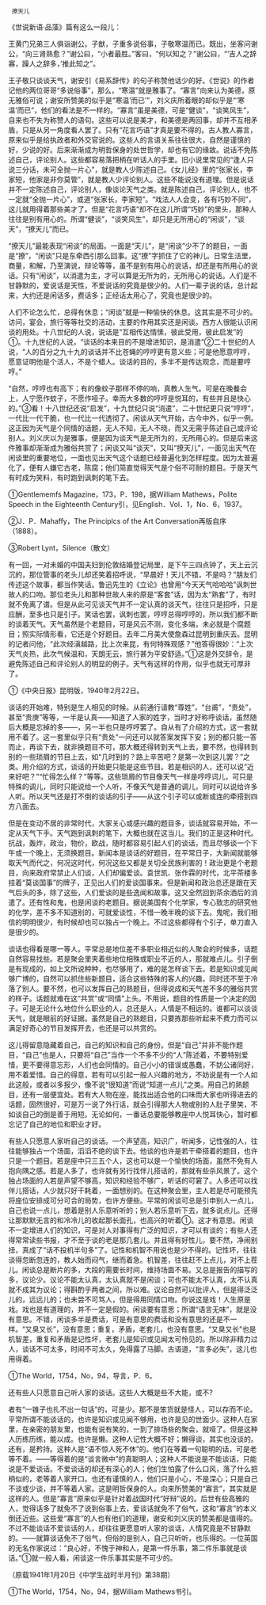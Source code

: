      撩天儿 

   《世说新语·品藻》篇有这么一段儿： 

   王黄门兄弟三人俱诣谢公。子猷，子重多说俗事，子敬寒温而已。既出，坐客问谢公，“向三肾熟愈？”谢公曰，“小者最胜。”客曰，“何以知之？”谢公曰，“‘吉人之辞寡，躁人之辞多，’推此知之”。 

   王子敬只谈谈天气，谢安引《易系辞传》的句子称赞他话少的好。《世说》的作者记他的两位哥哥“多说俗事”，那么，“寒温”就是雅事了。“寡言”向来认为美德，原无雅俗可说；谢安所赞美的似乎是“寒温‘而已’”，刘义庆所着眼的却似乎是“‘寒温’而已”，他们的看法是不一样的。“寡言”虽是美德，可是“健谈”，“谈笑风生”，自来也不失为称赞人的语句。这些可以说是美才，和美德是两回事，却并不互相矛盾，只是从另一角度看人罢了。只有“花言巧语”才真是要不得的。古人教人寡言，原来似乎是给执政者和外交官说的。这些人的言语关系往往很大，自然是谨慎的好，少说的好。后来渐渐成为明哲保身的处世哲学，却也有它的缘故。说话不免陈述自己，评论别人。这些都容易落把柄在听话人的手里。旧小说里常见的“逢人只说三分话，未可全抛一片心”，就是教人少陈述自己。《女儿经》里的“张家长，李家短，他家是非你莫管”，就是教人少评论别人。这些不能说没有道理。但是说话并不一定陈述自己，评论别人，像谈论天气之类。就是陈述自己，评论别人，也不一定就“全抛一片心”，或道“张家长，李家短”。“戏法人人会变，各有巧妙不同”，这儿就用得着那些美才了。但是“花言巧语”却不在这儿所谓“巧妙”的里头，那种人往往是别有用心的。所谓“健谈”，“谈笑风生”，却只是无所用心的“闲谈”，“谈天”，“撩天儿”而已。 

   “撩天儿”最能表现“闲谈”的局面。一面是“天儿”，是“闲谈”少不了的题目，一面是“撩”，“闲谈”只是东牵西引那么回事。这“撩”字抓住了它的神儿。日常生活里，商量，和解，乃至演说，辩论等等，虽不是别有用心的说话，却还是有所用心的说话。只有“闲谈”，以消遣为主，才可以算是无所为的，无所用心的说话。人们是不甘静默的，爱说话是天性，不爱说话的究竟是很少的。人们一辈子说的话，总计起来，大约还是闲话多，费话多；正经话太用心了，究竟也是很少的。 

   人们不论怎么忙，总得有休息；“闲谈”就是一种愉快的休息。这其实是不可少的。访问，宴会，旅行等等社交的活动，主要的作用其实还是闲谈。西方人很能认识闲谈的用处。十八世纪的人说，说话是“互相传达情愫，彼此受用，彼此启发”的①。十九世纪的人说，“谈话的本来目的不是增进知识，是消遣”②二十世纪的人说，“人的百分之九十九的谈话并不比苍蝇的哼哼更有意义些；可是他愿意哼哼，愿意证明他是个活人，不是个蜡人。谈话的目的，多半不是传达观念，而是要哼哼。” 

   “自然，哼哼也有高下；有的像蚊子那样不停的响，真教人生气。可是在晚餐会上，人宁愿作蚊子，不愿作哑子。幸而大多数的哼哼是悦耳的，有些并且是快心的。”③看！十八世纪还说“启发”，十九世纪只说“消遣”，二十世纪更只说“哼哼”，一代比一代干脆，也一代比一代透彻了。闲谈从天气开始，古今中外，似乎一例。这正因为天气是个同情的话题，无人不知，无人不晓，而又无需乎陈述自己或评论别人。刘义庆以为是雅事，便是因为谈天气是无所为的，无所用心的。但是后来这件雅事却渐渐成为雅俗共赏了；闲谈又叫“谈天”，又叫“撩天儿”，一面见出天气在闲谈里的重要地位，一面也见出天气这个话题已经普遍化到怎样程度。因为太普遍化了，便有人嫌它古老，陈腐；他们简直觉得天气是个俗不可耐的题目。于是天气有时成为笑料，有时跑到讽刺的笔下去。 

   ①Gentlememfs Magazine，173，P．198，据William  Mathews，Polite Speech in the Eighteenth Century引，见English．Vol．1，No．6，1937。 

   ②J．P．Mahaffy，The Principlcs of the Art Conversation再版自序（1888）。 

   ③Robert Lynt，Silence（散文） 

   有一回，一对未婚的中国夫妇到伦敦结婚登记局里，是下午三四点钟了，天上云沉沉的，那位管事的老头儿却还笑着招呼说，“早晨好！天儿不错，不是吗？”朋友们传述这个故事，都当作笑话。鲁迅先生的《立论》也曾用“今天天气哈哈哈”讽刺世故人的口吻。那位老头儿和那种世故人来的原是“客套”话，因为太“熟套”了，有时就不免离了谱。但是从此可见谈天气并不一定认真的谈天气，往往只是招呼，只是应酬，至多也只是引子。笑话也罢，讽刺也罢，哼哼总得哼哼的，所以我们都不断的谈着天气。天气虽然是个老题目，可是风云不测，变化多端，未必就是个腐题目；照实际情形看，它还是个好题目。去年二月美大使詹森过昆明到重庆去。昆明的记者问他，“此次经滇越路，比上次来昆，有何特殊观感？”他答得很妙：“上次天气炎热，此次气候温和，天朗无云，旅行甚为平安舒适。”①这是外交辞令，是避免陈述自己和评论别人的明显的例子。天气有这样的作用，似乎也就无可厚非了。 

   ①《中央日报》昆明版，1940年2月22日。

   谈话的开始难，特别是生人相见的时候。从前通行请教“尊姓”，“台甫”，“贵处”，甚至“贵庚”等等，一半是认真——知道了人家的姓字，当时才好称呼谈话，虽然随后大概是忘掉的多——，另一半也只是哼哼罢了。自从有了介绍的方式，这一套就用不着了。这一套里似乎只有“贵处”一问还可以就答案发挥下安；别的都只能一答而止，再谈下去，就非换题目不可，那大概还得转到天气上去，要不然，也得转到别的一些琐屑的节目上去，如“几时到的？路上辛苦吧？是第一次到这儿罢？”之类。用介绍的方式，谈话的开始更只能是这些节目。若是相识的人，还可以说“近来好吧？”“忙得怎么样？”等等。这些琐屑的节目像天气一样是哼哼词儿，可只是特殊的调儿，同时只能说给一个人听，不像天气是普通的调儿，同时可以说给许多人听。所以天气还是打不倒的谈话的引子——从这个引子可以或断或连的牵搭到四方八面去。 

   但是在变动不居的非常时代，大家关心或感兴趣的题目多，谈话就容易开始，不一定从天气下手。天气跑到讽刺的笔下，大概也就在这当儿。我们的正是这种时代。抗战，轰炸，政治，物价，欧战，随时都容易引起人们的谈话，而且尽够谈一个下午或一个晚上，无须换题目。新闻本是谈话的好题目，在平常日子，大新闻就能够取天气而代之，何况这时代，何况这些又都是关切全民族利害的！政治更是个老题目，向来政府常禁止人们谈，人们却偏爱谈。袁世凯、张作霖的时代，北平茶楼多挂着“莫谈国事”的牌子，正见出人们的爱谈国事来。但是新闻和政治总还是跟在天气后头的多，除了这些，人们爱谈的是些逸闻和故事。这又全然回到茶余酒后的消遣了。还有性和鬼，也是闲谈的老题目。据说美国有个化学家，专心致志的研究他的化学，差不多不知道别的，可就爱谈性，不惜一晚半晚的谈下去。鬼呢，我们相信的明明很少，有时候却也可以独占一个晚上。不过这些都得有个引子，单刀直入是很少的。 

   谈话也得看是哪一等人。平常总是地位差不多职业相近似的人聚会的时候多，话题自然容易找些。若是聚会里夹着些地位相殊或职业不近的人，那就难点儿。引子倒是有现成的，如上文所说种种，也尽够用了，难的是怎样谈下去。若是知识或见闻够广博的，自然可以抓住些新题目，适合这些特殊的客人的兴趣，同时还不至于冷落了别人。要不然，也可以发挥自己的熟题目，但得说成和天气差不多的雅俗共赏的样子。话题就难在这“共赏”或“同情”上头。不用说，题目的性质是一个决定的因子。可是无论什么地位什么职业的人，总还是人，人情是不相远的。谁都可以谈谈天气，就是眼前的好证据。虽然是自己的熟题目，只要拣那些听起来不费力而可以满足好奇心的节目发挥开去，也还是可以共赏的。 

   这儿得留意隐藏着自己，自己的知识和自己的身份。但是“自己”并非不能作题目，“自己”也是人，只要将“自己”当作一个不多不少的“人”陈述着，不要特别爱惜，更不要得意忘形，人们也会同情的。自己小小的错误或愚蠢，不妨公诸同好，用不着爱惜。自己的得意，若有可以引起一般人兴趣的地方，不妨说是有一个人如此这般，或者以多报少，像不说“很知道”而说“知道一点儿”之类。用自己的熟题目，还有一层便宜处。若有大人物在座，能找出适合他的口味而大家也听得进去的话题，固然很好，可是万一说了外行话，就会引得那大人物或别的人肚子里笑，不如谈自己的倒是善于用短。无论如何，一番话总要能够教座中人悦耳快心，暂时都忘记了自己的地位和职业才好。 

   有些人只愿意人家听自己的谈话。一个声望高，知识广，听闻多，记性强的人，往往能够独占一个场面，滔滔不绝的谈下去。他谈的也许是若干牵搭着的题目，也许只是一个题目。若是座中只三五个人，这也可以是一个愉快的场面，虽然不免有人抱向隅之感。若是人多了，也许就有另行找伴儿搭话的，那就有些杀风景了。这个独占场面的人若是声望不够高，知识和经验不够广，听话的可窘了。人多还可以找伴儿搭话，人少就只好干耗着，一面想别的。在这种聚会里，主人若是尽可能预先将座位安排成可分可合的局势，也许方便些。平常的闲谈可总是引申别人一点儿，自己也说一点儿，想着是别人乐意听听的；别人若乐意听下去，就多说点儿。还得让那默默无言的和冷冷儿的收起那长面孔，也高兴的听着①。这才有意思。闲谈不一定增进人们的知识，可是对人对事得有广泛的知识，才可以有谈的；有些人还得常常读些书报，才不至于谈的老是那几套儿。并且得有好性儿，要不然，净闹别扭，真成了“话不投机半句多”了。记性和机智不用说也是少不得的。记性坏，往往谈得忽断忽连的，教人始而闷气，继而着急。机智差，往往赶不上点儿，对不上茬儿。闲谈总是断片的多，大段的需要长时间，维持场面不易。又总是报告的描写的多，议论少。议论不能太认真，太认真就不是闲谈；可也不能太不认真，太不认真就不成其为议论；得斟酌乎两者之间，所以难。议论自然可以批评人，但是得泛泛儿的，远远儿的；也未尝不可骂人，但是得用同情口吻。你说这是戏！人生原是戏。戏也是有道理的，并不一定是假的。闲谈要有意思；所谓“语言无味”，就是没有意思。不错，闲谈多半是费话，可是有意思的费话和没有意思的还是不一样。“又臭又长”，没有意思；重复，矛盾，老套儿，也没有意思。“又臭又长”也是机智差，重复和矛盾是记性坏，老套儿是知识或见闻太可怜见的。所以除非精力过人，谈话不可太多，时间不可太久，免得露了马脚。古语道，“言多必失”，这儿也用得着。 

   ①The World，1754，No，94，导言，P．6。 

   还有些人只愿意自己听人家的谈话。这些人大概是些不大能，或不? 

   者有“一锥子也扎不出一句话”的，可是少。那不是笨货就是怪人，可以存而不论。平常所谓不能谈话的，也许是知识或见闻不够用，也许是见的世面少。这种人在家里，在亲密的朋友里，也能有说有笑的，一到了排场些的聚会，就哑了。但是这种人历练历练，能以成。也许是懒。这种人记性大概不好；懒得谈，其实也没谈的。还有，是矜持。这种人是“语不惊人死不休”的。他们在等着一句聪明的话，可是老等不着。——等得着的是“谈言微中”的真聪明人；这种人不能说是不能谈话，只能说是不爱谈话。不爱谈话的却还有深心的人；他们生怕露了什么口风，落了什么把柄似的，老等着人家开口。也还有谨慎的人，他们只是小心，不是深心；只是自己不谈或少谈，并不等着人家。这是明哲保身的人。向来所赞美的“寡言”，其实就是这样的人。但是“寡言”原来似乎是针对着战国时代“好辩”说的。后世有些高雅的人，觉得话多了就免不了说到俗事上去，爱谈话就免不了俗气，这和“寡言”的本义倒还近些。这些爱“寡言”的人也有他们的道理，谢安和刘义庆的赞美都是值得的。不过不能谈话不爱谈话的人，却往往更愿意听人家的谈话，人情究竟是不甘静默的。——就算谈话免不了俗气，但俗的是别人，自己只听听，也乐得的。一位英国的无名作家说过：“良心好，不愧于神和人，是第一件乐事，第二件乐事就是谈话。”①就一般人看，闲谈这一件乐事其实是不可少的。 

   （原载1941年1月20日《中学生战时半月刊》第38期） 

   ①The World，1754，No，94，据William Mathews书引。

